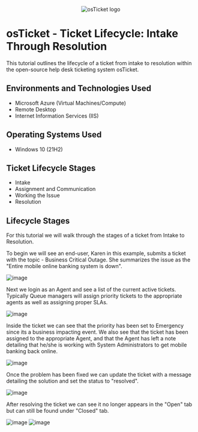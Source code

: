 <p align="center">
<img src="https://i.imgur.com/Clzj7Xs.png" alt="osTicket logo"/>
</p>

<h1>osTicket - Ticket Lifecycle: Intake Through Resolution</h1>
This tutorial outlines the lifecycle of a ticket from intake to resolution within the open-source help desk ticketing system osTicket.<br />


<h2>Environments and Technologies Used</h2>

- Microsoft Azure (Virtual Machines/Compute)
- Remote Desktop
- Internet Information Services (IIS)

<h2>Operating Systems Used </h2>

- Windows 10</b> (21H2)

<h2>Ticket Lifecycle Stages</h2>

- Intake
- Assignment and Communication
- Working the Issue
- Resolution

<h2>Lifecycle Stages</h2>

For this tutorial we will walk through the stages of a ticket from Intake to Resolution. 

To begin we will see an end-user, Karen in this example, submits a ticket with the topic - Business Critical Outage. She summarizes the issue as the "Entire mobile online banking system is down". 

![image](https://user-images.githubusercontent.com/111653930/235738146-eeb57cfc-79a9-432c-83f7-ae9895463c75.png)


Next we login as an Agent and see a list of the current active tickets. Typically Queue managers will assign priority tickets to the appropriate agents as well as assigning proper SLAs.

![image](https://user-images.githubusercontent.com/111653930/235742803-093ecfbb-8cef-48b1-a6f8-30f6e02e366f.png)


Inside the ticket we can see that the priority has been set to Emergency since its a business impacting event. We also see that the ticket has been assigned to the appropriate Agent, and that the Agent has left a note detailing that he/she is working with System Administrators to get mobile banking back online.

![image](https://user-images.githubusercontent.com/111653930/235744604-0d16cebc-e434-4179-a86b-32e7c278265f.png)


Once the problem has been fixed we can update the ticket with a message detailing the solution and set the status to "resolved".

![image](https://user-images.githubusercontent.com/111653930/235746283-ae527f7c-30ee-4267-b957-0a288f7c5921.png)

After resolving the ticket we can see it no longer appears in the "Open" tab but can still be found under "Closed" tab.

![image](https://user-images.githubusercontent.com/111653930/235746600-4daad270-d44a-455a-89a3-d9d540949b1c.png)
![image](https://user-images.githubusercontent.com/111653930/235746634-659ee4c3-78a3-4125-9ed4-97c03e068640.png)







